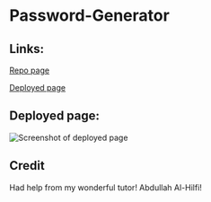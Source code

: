 # Password-Generator

## Links: 

[Repo page](https://github.com/Halimaxo/Password-Generator)

[Deployed page](https://halimaxo.github.io/Password-Generator/)


## Deployed page:

![Screenshot of deployed page](TBD)

## Credit

Had help from my wonderful tutor! Abdullah Al-Hilfi!
